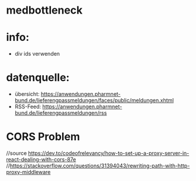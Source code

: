 # medbottleneck

# info:
- div ids verwenden

# datenquelle:
- übersicht: https://anwendungen.pharmnet-bund.de/lieferengpassmeldungen/faces/public/meldungen.xhtml
- RSS-Feed: https://anwendungen.pharmnet-bund.de/lieferengpassmeldungen/rss

# CORS Problem

//source https://dev.to/codeofrelevancy/how-to-set-up-a-proxy-server-in-react-dealing-with-cors-87e
//https://stackoverflow.com/questions/31394043/rewriting-path-with-http-proxy-middleware